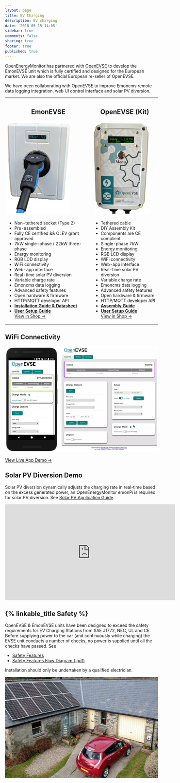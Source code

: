 ```yaml
---
layout: page
title: EV Charging
description: EV charging
date: '2018-05-15 14:05'
sidebar: true
comments: false
sharing: true
footer: true
published: true
---
```


OpenEnergyMonitor has partnered with [OpenEVSE](https://www.openevse.com) to develop the EmonEVSE unit which is fully certified and designed for the European market. We are also the official European re-seller of OpenEVSE.

We have been collaborating with OpenEVSE to improve Emoncms remote data logging integration, web UI control interface and solar PV diversion.

<table style="width:100%">
  <tr>
    <th><h2>EmonEVSE</h2></th>
    <th><h2>OpenEVSE (Kit)</h2></th>
  </tr>
  <tr>
    <td>
      <img src="/images/integrations/ev-charging/emonevse-t2.png">
    </td>
    <td>
      <img src="/images/integrations/ev-charging/openevse.jpg">
    </td>
  </tr>
  <tr>
    <td>
      <ul>
        <li>Non-tethered socket (Type 2)</li>
        <li>Pre-assembled</li>
      	<li>Fully CE certified && OLEV grant approved</li>
        <li>7kW single-phase / 22kW three-phase</li>
        <div class="divider"></div>
        <li>Energy monitoring</li>
        <li>RGB LCD display</li>
      	<li>WiFi connectivity</li>
		    <li>Web-app interface</li>
		    <li>Real-time solar PV diversion</li>
				<li>Variable charge rate</li>
				<li>Emoncms data logging</li>
        <li>Advanced safety features</li>
				<li>Open hardware & firmware</li>
				<li>HTTP/MQTT developer API</li>
				<div class="divider"></div>
				<li><a href="http://files.openenergymonitor.org/datasheet/EmonEVSE-datasheet.pdf"><b>Installation Guide & Datasheet</b></a></li>
				<li><a href="/integrations/evse-setup"><b>User Setup Guide</b></a></li>
	      <a class="btn pull-center" href="https://shop.openenergymonitor.com/emonevse-wifi-connected-ev-charging-station-iec-60947-5-type-2/">View in Shop &rarr; </a>
      </ul>
    </td>
    <td>
      <ul>
        <li>Tethered cable</li>
        <li>DIY Assembly Kit</li>
        <li>Components are CE complient </li>
        <li>Single-phase 7kW</li>
        <div class="divider"></div>
        <li>Energy monitoring</li>
        <li>RGB LCD display</li>
				<li>WiFi connectivity</li>
		    <li>Web-app interface</li>
		    <li>Real-time solar PV diversion</li>
				<li>Variable charge rate</li>
				<li>Emoncms data logging</li>
        <li>Advanced safety features</li>
        <li>Open hardware & firmware</li>
				<li>HTTP/MQTT developer API</li>
				<div class="divider"></div>
				<li><a href="/integrations/openevse"><b>Assembly Guide</b></a></li>
				<li><a href="/integrations/evse-setup"><b>User Setup Guide</b></a></li>
				<a class="btn pull-center" href="https://shop.openenergymonitor.com/openevse-wifi-emoncms-ev-charging-station-kit/">View in Shop &rarr; </a>
      </ul>
    </td>
  </tr>
</table>

## WiFi Connectivity

![](/images/integrations/ev-charging/openevse-wifi.png)

<a class="btn pull-center" href="https://openevse.openenergymonitor.org">View Live App Demo &rarr; </a>


## Solar PV Diversion Demo

Solar PV diversion dynamically adjusts the charging rate in real-time based on the excess generated power, an OpenEnergyMonitor emonPi is required for solar PV diversion. See [Solar PV Application Guide](/applications/solar-pv).

<div class='videoWrapper'>
<iframe width="560" height="315" src="https://www.youtube.com/embed/WJtNEPrSSvg" frameborder="0" allowfullscreen></iframe>
</div>

## {% linkable_title Safety %}

OpenEVSE & EmonEVSE units have been designed to exceed the safety requirements for EV Charging Stations from SAE J1772, NEC, UL and CE. Before supplying power to the car (and continuously while charging) the EVSE unit conducts a number of checks, no power is supplied until all the checks have passed. See

- [Safety Features](https://openev.freshdesk.com/support/solutions/articles/6000113537-openevse-safety-features)
- [Safety Features Flow Diagram (.pdf)](/images/integrations/OpenEVSE_flowchart.pdf)

<p class='note warning'>
Installation should only be undertaken by a qualified electrician.
</p>

![](/images/integrations/ev-charging/evsolarpv.jpeg)
